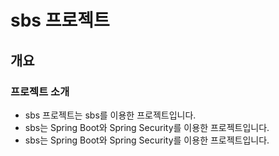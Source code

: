 <!-- markdown 언어 -->

# sbs 프로젝트

## 개요

### 프로젝트 소개

- sbs 프로젝트는 sbs를 이용한 프로젝트입니다.
- sbs는 Spring Boot와 Spring Security를 이용한 프로젝트입니다.
- sbs는 Spring Boot와 Spring Security를 이용한 프로젝트입니다.
